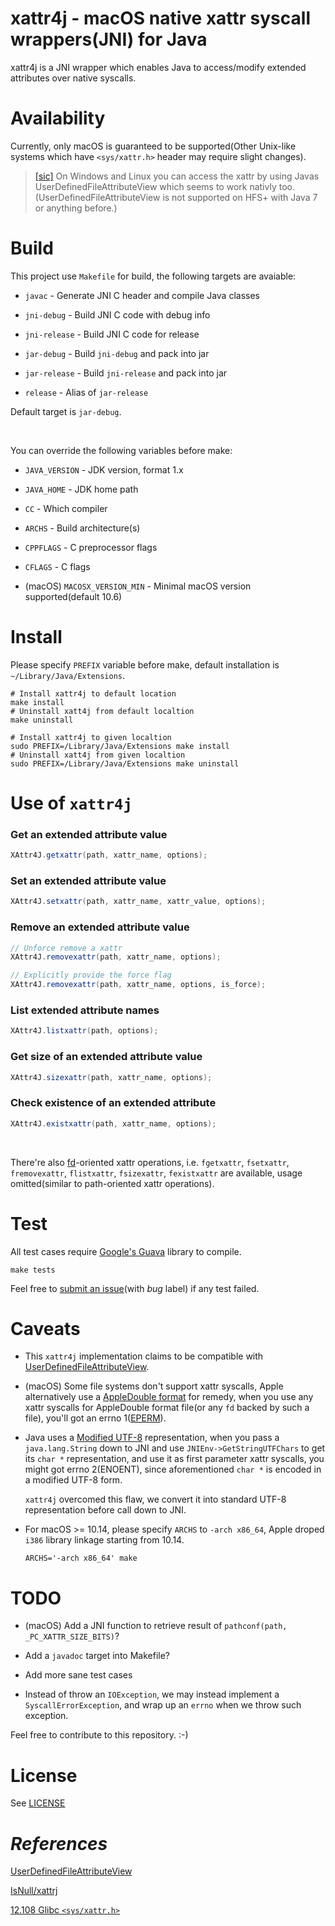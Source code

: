 # xattr4j - macOS native xattr syscall wrappers(JNI) for Java

xattr4j is a JNI wrapper which enables Java to access/modify extended attributes over native syscalls.

# Availability

Currently, only macOS is guaranteed to be supported(Other Unix-like systems which have `<sys/xattr.h>` header may require slight changes).

> [[sic]](https://github.com/IsNull/xattrj#scope) On Windows and Linux you can access the xattr by using Javas UserDefinedFileAttributeView which seems to work nativly too. (UserDefinedFileAttributeView is not supported on HFS+ with Java 7 or anything before.)

# Build

This project use `Makefile` for build, the following targets are avaiable:

* `javac` - Generate JNI C header and compile Java classes

* `jni-debug` - Build JNI C code with debug info

* `jni-release` - Build JNI C code for release

* `jar-debug` - Build `jni-debug` and pack into jar

* `jar-release` - Build `jni-release` and pack into jar

* `release` - Alias of `jar-release`

Default target is `jar-debug`.

<br>

You can override the following variables before make:

* `JAVA_VERSION` - JDK version, format 1.x

* `JAVA_HOME` - JDK home path

* `CC` - Which compiler

* `ARCHS` - Build architecture(s)

* `CPPFLAGS` - C preprocessor flags

* `CFLAGS` - C flags

* (macOS) `MACOSX_VERSION_MIN` - Minimal macOS version supported(default 10.6)

# Install

Please specify `PREFIX` variable before make, default installation is `~/Library/Java/Extensions`.

```shell
# Install xattr4j to default location
make install
# Uninstall xatt4j from default localtion
make uninstall

# Install xattr4j to given localtion
sudo PREFIX=/Library/Java/Extensions make install
# Uninstall xatt4j from given localtion
sudo PREFIX=/Library/Java/Extensions make uninstall
```

# Use of `xattr4j`

### Get an extended attribute value

```java
XAttr4J.getxattr(path, xattr_name, options);
```

### Set an extended attribute value

```java
XAttr4J.setxattr(path, xattr_name, xattr_value, options);
```

### Remove an extended attribute value

```java
// Unforce remove a xattr
XAttr4J.removexattr(path, xattr_name, options);

// Explicitly provide the force flag
XAttr4J.removexattr(path, xattr_name, options, is_force);
```

### List extended attribute names

```java
XAttr4J.listxattr(path, options);
```

### Get size of an extended attribute value

```java
XAttr4J.sizexattr(path, xattr_name, options);
```

### Check existence of an extended attribute

```java
XAttr4J.existxattr(path, xattr_name, options);
```

&nbsp;

There're also [fd](https://en.wikipedia.org/wiki/File_descriptor)-oriented xattr operations, i.e. `fgetxattr`, `fsetxattr`, `fremovexattr`, `flistxattr`, `fsizexattr`, `fexistxattr` are available, usage omitted(similar to path-oriented xattr operations).

# Test

All test cases require [Google's Guava](https://github.com/google/guava) library to compile.

```shell
make tests
```

Feel free to [submit an issue](issues/new)(with *bug* label) if any test failed.

# Caveats

* This `xattr4j` implementation claims to be compatible with [UserDefinedFileAttributeView](https://docs.oracle.com/javase/7/docs/api/java/nio/file/attribute/UserDefinedFileAttributeView.html).

* (macOS) Some file systems don't support xattr syscalls, Apple alternatively use a [AppleDouble format](https://en.wikipedia.org/wiki/AppleSingle_and_AppleDouble_formats) for remedy, when you use any xattr syscalls for AppleDouble format file(or any `fd` backed by such a file), you'll got an errno 1([EPERM](https://opensource.apple.com/source/xnu/xnu-4570.71.2/bsd/sys/errno.h.auto.html)).

* Java uses a [Modified UTF-8](https://en.wikipedia.org/wiki/UTF-8#Modified_UTF-8) representation, when you pass a `java.lang.String` down to JNI and use `JNIEnv->GetStringUTFChars` to get its `char *` representation, and use it as first parameter xattr syscalls, you might got errno 2(ENOENT), since aforementioned `char *` is encoded in a modified UTF-8 form.

	`xattr4j` overcomed this flaw, we convert it into standard UTF-8 representation before call down to JNI.

* For macOS >= 10.14, please specify `ARCHS` to `-arch x86_64`, Apple droped `i386` library linkage starting from 10.14.

	```shell
	ARCHS='-arch x86_64' make
	```

# TODO

* (macOS) Add a JNI function to retrieve result of `pathconf(path, _PC_XATTR_SIZE_BITS)`?

* Add a `javadoc` target into Makefile?

* Add more sane test cases

* Instead of throw an `IOException`, we may instead implement a `SyscallErrorException`, and wrap up an `errno` when we throw such exception.

Feel free to contribute to this repository. :-)

# License

See [LICENSE](LICENSE)

# *References*

[UserDefinedFileAttributeView](https://docs.oracle.com/javase/7/docs/api/java/nio/file/attribute/UserDefinedFileAttributeView.html)

[IsNull/xattrj](https://github.com/IsNull/xattrj)

[12.108 Glibc `<sys/xattr.h>`](https://www.gnu.org/software/gnulib/manual/html_node/Glibc-sys_002fxattr_002eh.html#Glibc-sys_002fxattr_002eh)
